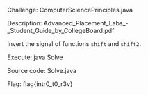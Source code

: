 Challenge: ComputerSciencePrinciples.java

Description: Advanced_Placement_Labs_-_Student_Guide_by_CollegeBoard.pdf

Invert the signal of functions `shift` and `shift2`.

Execute: java Solve

Source code: Solve.java

Flag: flag{intr0_t0_r3v}
